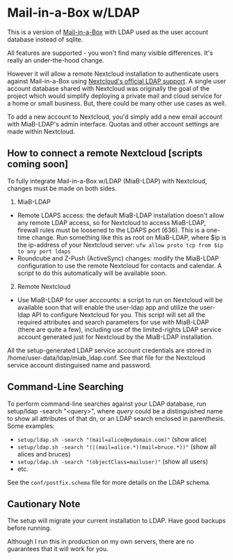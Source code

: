 Mail-in-a-Box w/LDAP
===================
This is a version of [Mail-in-a-Box](https://mailinabox.email) with LDAP used as the user account database instead of sqlite.

All features are supported - you won't find many visible differences. It's really an under-the-hood change.

However it will allow a remote Nextcloud installation to authenticate users against Mail-in-a-Box using [Nextcloud's official LDAP support](https://nextcloud.com/usermanagement/). A single user account database shared with Nextcloud was originally the goal of the project which would simplify deploying a private mail and cloud service for a home or small business. But, there could be many other use cases as well. 

To add a new account to Nextcloud, you'd simply add a new email account with MiaB-LDAP's admin interface. Quotas and other account settings are made within Nextcloud.

How to connect a remote Nextcloud \[scripts coming soon\]
--------------------------------------------------

To fully integrate Mail-in-a-Box w/LDAP (MiaB-LDAP) with Nextcloud, changes must be made on both sides.

1. MiaB-LDAP
  * Remote LDAPS access: the default MiaB-LDAP installation doesn't allow any remote LDAP access, so for Nextcloud to access MiaB-LDAP, firewall rules must be loosened to the LDAPS port (636). This is a one-time change.  Run something like this as root on MiaB-LDAP, where $ip is the ip-address of your Nextcloud server:  `ufw allow proto tcp from $ip to any port ldaps`
  * Roundcube and Z-Push (ActiveSync) changes: modify the MiaB-LDAP configuration to use the remote Nextcloud for contacts and calendar. A script to do this automatically will be available soon.
2. Remote Nextcloud
  * Use MiaB-LDAP for user acccounts: a script to run on Nextcloud will be available soon that will enable the user-ldap app and utilize the user-ldap API to configure Nextcloud for you. This script will set all the required attributes and search parameters for use with MiaB-LDAP (there are quite a few), including use of the limited-rights LDAP service account generated just for Nextcloud by the MiaB-LDAP installation.

All the setup-generated LDAP service account credentials are stored in /home/user-data/ldap/miab_ldap.conf. See that file for the Nextcloud service account distinguised name and password.

Command-Line Searching
-----------------------------------
To perform command-line searches against your LDAP database, run setup/ldap -search "\<query\>", where _query_ could be a distinguished name to show all attributes of that dn, or an LDAP search enclosed in parenthesis. Some examples:
  * `setup/ldap.sh -search "(mail=alice@mydomain.com)"` (show alice)
  * `setup/ldap.sh -search "(|(mail=alice.*)(mail=bruce.*))"` (show all alices and bruces)
  * `setup/ldap.sh -search "(objectClass=mailuser)"` (show all users)
  * etc.

See the `conf/postfix.schema` file for more details on the LDAP schema.

Cautionary Note
-----------------------
The setup will migrate your current installation to LDAP. Have good backups before running.

Although I run this in production on my own servers, there are no guarantees that it will work for you.

